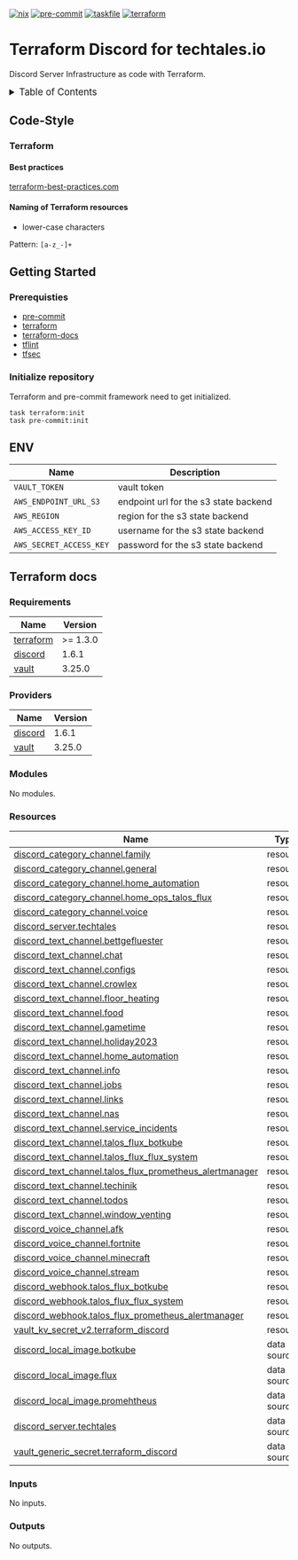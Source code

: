 <!-- markdownlint-disable MD041 -->
<!-- markdownlint-disable MD033 -->
<!-- markdownlint-disable MD028 -->

<!-- PROJECT SHIELDS -->
<!--
*** I'm using markdown "reference style" links for readability.
*** Reference links are enclosed in brackets [ ] instead of parentheses ( ).
*** See the bottom of this document for the declaration of the reference variables
*** for contributors-url, forks-url, etc. This is an optional, concise syntax you may use.
*** https://www.markdownguide.org/basic-syntax/#reference-style-links
-->

[![nix][nix-shield]][nix-url]
[![pre-commit][pre-commit-shield]][pre-commit-url]
[![taskfile][taskfile-shield]][taskfile-url]
[![terraform][terraform-shield]][terraform-url]

# Terraform Discord for techtales.io

Discord Server Infrastructure as code with Terraform.

<details>
  <summary style="font-size:1.2em;">Table of Contents</summary>
<!-- START doctoc generated TOC please keep comment here to allow auto update -->
<!-- DON'T EDIT THIS SECTION, INSTEAD RE-RUN doctoc TO UPDATE -->

- [Code-Style](#code-style)
  - [Terraform](#terraform)
- [Getting Started](#getting-started)
  - [Prerequisties](#prerequisties)
  - [Initialize repository](#initialize-repository)
- [ENV](#env)
- [Terraform docs](#terraform-docs)
  - [Requirements](#requirements)
  - [Providers](#providers)
  - [Modules](#modules)
  - [Resources](#resources)
  - [Inputs](#inputs)
  - [Outputs](#outputs)

<!-- END doctoc generated TOC please keep comment here to allow auto update -->
</details>

## Code-Style

### Terraform

#### Best practices

[terraform-best-practices.com][terraform-best-practices]

#### Naming of Terraform resources

- lower-case characters

Pattern: `[a-z_-]+`

## Getting Started

### Prerequisties

- [pre-commit][pre-commit-url]
- [terraform][terraform-url]
- [terraform-docs][terraform-docs]
- [tflint][tflint]
- [tfsec][tfsec]

### Initialize repository

Terraform and pre-commit framework need to get initialized.

```console
task terraform:init
task pre-commit:init
```

## ENV

| Name                    | Description                           |
| ----------------------- | ------------------------------------- |
| `VAULT_TOKEN`           | vault token                           |
| `AWS_ENDPOINT_URL_S3`   | endpoint url for the s3 state backend |
| `AWS_REGION`            | region for the s3 state backend       |
| `AWS_ACCESS_KEY_ID`     | username for the s3 state backend     |
| `AWS_SECRET_ACCESS_KEY` | password for the s3 state backend     |

## Terraform docs

<!-- prettier-ignore-start -->
<!-- BEGIN_TF_DOCS -->
### Requirements

| Name | Version |
|------|---------|
| <a name="requirement_terraform"></a> [terraform](#requirement\_terraform) | >= 1.3.0 |
| <a name="requirement_discord"></a> [discord](#requirement\_discord) | 1.6.1 |
| <a name="requirement_vault"></a> [vault](#requirement\_vault) | 3.25.0 |

### Providers

| Name | Version |
|------|---------|
| <a name="provider_discord"></a> [discord](#provider\_discord) | 1.6.1 |
| <a name="provider_vault"></a> [vault](#provider\_vault) | 3.25.0 |

### Modules

No modules.

### Resources

| Name | Type |
|------|------|
| [discord_category_channel.family](https://registry.terraform.io/providers/Lucky3028/discord/1.6.1/docs/resources/category_channel) | resource |
| [discord_category_channel.general](https://registry.terraform.io/providers/Lucky3028/discord/1.6.1/docs/resources/category_channel) | resource |
| [discord_category_channel.home_automation](https://registry.terraform.io/providers/Lucky3028/discord/1.6.1/docs/resources/category_channel) | resource |
| [discord_category_channel.home_ops_talos_flux](https://registry.terraform.io/providers/Lucky3028/discord/1.6.1/docs/resources/category_channel) | resource |
| [discord_category_channel.voice](https://registry.terraform.io/providers/Lucky3028/discord/1.6.1/docs/resources/category_channel) | resource |
| [discord_server.techtales](https://registry.terraform.io/providers/Lucky3028/discord/1.6.1/docs/resources/server) | resource |
| [discord_text_channel.bettgefluester](https://registry.terraform.io/providers/Lucky3028/discord/1.6.1/docs/resources/text_channel) | resource |
| [discord_text_channel.chat](https://registry.terraform.io/providers/Lucky3028/discord/1.6.1/docs/resources/text_channel) | resource |
| [discord_text_channel.configs](https://registry.terraform.io/providers/Lucky3028/discord/1.6.1/docs/resources/text_channel) | resource |
| [discord_text_channel.crowlex](https://registry.terraform.io/providers/Lucky3028/discord/1.6.1/docs/resources/text_channel) | resource |
| [discord_text_channel.floor_heating](https://registry.terraform.io/providers/Lucky3028/discord/1.6.1/docs/resources/text_channel) | resource |
| [discord_text_channel.food](https://registry.terraform.io/providers/Lucky3028/discord/1.6.1/docs/resources/text_channel) | resource |
| [discord_text_channel.gametime](https://registry.terraform.io/providers/Lucky3028/discord/1.6.1/docs/resources/text_channel) | resource |
| [discord_text_channel.holiday2023](https://registry.terraform.io/providers/Lucky3028/discord/1.6.1/docs/resources/text_channel) | resource |
| [discord_text_channel.home_automation](https://registry.terraform.io/providers/Lucky3028/discord/1.6.1/docs/resources/text_channel) | resource |
| [discord_text_channel.info](https://registry.terraform.io/providers/Lucky3028/discord/1.6.1/docs/resources/text_channel) | resource |
| [discord_text_channel.jobs](https://registry.terraform.io/providers/Lucky3028/discord/1.6.1/docs/resources/text_channel) | resource |
| [discord_text_channel.links](https://registry.terraform.io/providers/Lucky3028/discord/1.6.1/docs/resources/text_channel) | resource |
| [discord_text_channel.nas](https://registry.terraform.io/providers/Lucky3028/discord/1.6.1/docs/resources/text_channel) | resource |
| [discord_text_channel.service_incidents](https://registry.terraform.io/providers/Lucky3028/discord/1.6.1/docs/resources/text_channel) | resource |
| [discord_text_channel.talos_flux_botkube](https://registry.terraform.io/providers/Lucky3028/discord/1.6.1/docs/resources/text_channel) | resource |
| [discord_text_channel.talos_flux_flux_system](https://registry.terraform.io/providers/Lucky3028/discord/1.6.1/docs/resources/text_channel) | resource |
| [discord_text_channel.talos_flux_prometheus_alertmanager](https://registry.terraform.io/providers/Lucky3028/discord/1.6.1/docs/resources/text_channel) | resource |
| [discord_text_channel.techinik](https://registry.terraform.io/providers/Lucky3028/discord/1.6.1/docs/resources/text_channel) | resource |
| [discord_text_channel.todos](https://registry.terraform.io/providers/Lucky3028/discord/1.6.1/docs/resources/text_channel) | resource |
| [discord_text_channel.window_venting](https://registry.terraform.io/providers/Lucky3028/discord/1.6.1/docs/resources/text_channel) | resource |
| [discord_voice_channel.afk](https://registry.terraform.io/providers/Lucky3028/discord/1.6.1/docs/resources/voice_channel) | resource |
| [discord_voice_channel.fortnite](https://registry.terraform.io/providers/Lucky3028/discord/1.6.1/docs/resources/voice_channel) | resource |
| [discord_voice_channel.minecraft](https://registry.terraform.io/providers/Lucky3028/discord/1.6.1/docs/resources/voice_channel) | resource |
| [discord_voice_channel.stream](https://registry.terraform.io/providers/Lucky3028/discord/1.6.1/docs/resources/voice_channel) | resource |
| [discord_webhook.talos_flux_botkube](https://registry.terraform.io/providers/Lucky3028/discord/1.6.1/docs/resources/webhook) | resource |
| [discord_webhook.talos_flux_flux_system](https://registry.terraform.io/providers/Lucky3028/discord/1.6.1/docs/resources/webhook) | resource |
| [discord_webhook.talos_flux_prometheus_alertmanager](https://registry.terraform.io/providers/Lucky3028/discord/1.6.1/docs/resources/webhook) | resource |
| [vault_kv_secret_v2.terraform_discord](https://registry.terraform.io/providers/hashicorp/vault/3.25.0/docs/resources/kv_secret_v2) | resource |
| [discord_local_image.botkube](https://registry.terraform.io/providers/Lucky3028/discord/1.6.1/docs/data-sources/local_image) | data source |
| [discord_local_image.flux](https://registry.terraform.io/providers/Lucky3028/discord/1.6.1/docs/data-sources/local_image) | data source |
| [discord_local_image.promehtheus](https://registry.terraform.io/providers/Lucky3028/discord/1.6.1/docs/data-sources/local_image) | data source |
| [discord_server.techtales](https://registry.terraform.io/providers/Lucky3028/discord/1.6.1/docs/data-sources/server) | data source |
| [vault_generic_secret.terraform_discord](https://registry.terraform.io/providers/hashicorp/vault/3.25.0/docs/data-sources/generic_secret) | data source |

### Inputs

No inputs.

### Outputs

No outputs.
<!-- END_TF_DOCS -->
<!-- prettier-ignore-end -->

<!-- MARKDOWN LINKS & IMAGES -->
<!-- https://www.markdownguide.org/basic-syntax/#reference-style-links -->

<!-- Links -->

[terraform-best-practices]: https://www.terraform-best-practices.com/naming
[terraform-docs]: https://github.com/terraform-docs/terraform-docs
[tflint]: https://github.com/terraform-linters/tflint
[tfsec]: https://aquasecurity.github.io/tfsec

<!-- Badges -->

[terraform-shield]: https://img.shields.io/badge/terraform-1.x-844fba?logo=terraform
[terraform-url]: https://www.terraform.io/
[pre-commit-shield]: https://img.shields.io/badge/pre--commit-enabled-brightgreen?logo=pre-commit
[pre-commit-url]: https://github.com/pre-commit/pre-commit
[taskfile-shield]: https://img.shields.io/badge/taskfile-enabled-brightgreen?logo=task
[taskfile-url]: https://taskfile.dev/
[nix-shield]: https://img.shields.io/badge/nix-enabled-brightgreen?logo=nixos
[nix-url]: https://search.nixos.org/packages
